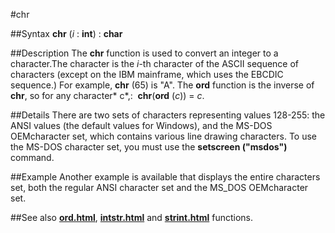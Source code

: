 
#chr

##Syntax
**chr** (*i* : **int**) : **char**

##Description
The **chr** function is used to convert an integer to a character.The character is the *i*-th character of the ASCII sequence of characters (except on the IBM mainframe, which uses the EBCDIC sequence.)  For example, **chr** (65) is "A".
The **ord** function is the inverse of **chr**, so for any character* c*,:
 **chr**(**ord** (*c*)) = *c*.

##Details
There are two sets of characters representing values 128-255: the ANSI values (the default values for Windows), and the MS-DOS OEMcharacter set, which contains various line drawing characters. To use the MS-DOS character set, you must use the **setscreen ("msdos")** command.

##Example
Another example is available that displays the entire characters set, both the regular ANSI character set and the MS_DOS OEMcharacter set.

##See also
**[ord.html](ord)**, **[intstr.html](intstr)** and **[strint.html](strint)** functions.
